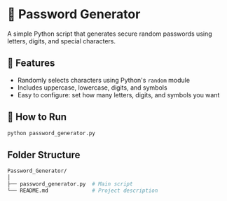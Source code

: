 # 🔐 Password Generator

A simple Python script that generates secure random passwords using letters, digits, and special characters.

## 📌 Features
- Randomly selects characters using Python's `random` module
- Includes uppercase, lowercase, digits, and symbols
- Easy to configure: set how many letters, digits, and symbols you want

## 🚀 How to Run

```bash
python password_generator.py
```

## Folder Structure

```bash
Password_Generator/
│
├── password_generator.py  # Main script
└── README.md              # Project description
```
